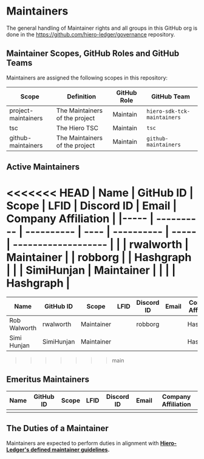 # Maintainers

The general handling of Maintainer rights and all groups in this GitHub org is done in the https://github.com/hiero-ledger/governance repository.

## Maintainer Scopes, GitHub Roles and GitHub Teams

Maintainers are assigned the following scopes in this repository:

| Scope               | Definition                     | GitHub Role | GitHub Team                 |
| ------------------- | ------------------------------ | ----------- | --------------------------- |
| project-maintainers | The Maintainers of the project | Maintain    | `hiero-sdk-tck-maintainers` |
| tsc                 | The Hiero TSC                  | Maintain    | `tsc`                       |
| github-maintainers  | The Maintainers of the project | Maintain    | `github-maintainers`        |

## Active Maintainers

<<<<<<< HEAD
| Name | GitHub ID  | Scope      | LFID | Discord ID | Email | Company Affiliation |
|----- | ---------- | ---------- | ---- | ---------- | ----- | ------------------- |
|      | rwalworth  | Maintainer |      | robborg    |       | Hashgraph           |
|      | SimiHunjan | Maintainer |      |            |       | Hashgraph           |
=======
| Name         | GitHub ID  | Scope      | LFID | Discord ID | Email | Company Affiliation |
|------------- | ---------- | ---------- | ---- | ---------- | ----- | ------------------- |
| Rob Walworth | rwalworth  | Maintainer |      | robborg    |       | Hashgraph           |
| Simi Hunjan  | SimiHunjan | Maintainer |      |            |       | Hashgraph           |
>>>>>>> main


## Emeritus Maintainers

| Name | GitHub ID | Scope | LFID | Discord ID | Email | Company Affiliation |
|----- | --------- | ----- | ---- | ---------- | ----- | ------------------- |
|      |           |       |      |            |       |                     |

## The Duties of a Maintainer

Maintainers are expected to perform duties in alignment with **[Hiero-Ledger's defined maintainer guidelines](https://github.com/hiero-ledger/governance/blob/main/roles-and-groups.md#maintainers).**
